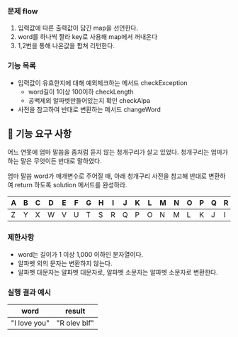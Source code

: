 ### 문제 flow
1. 입력값에 따른 출력값이 담긴 map을 선언한다.
2. word를 하나씩 짤라 key로 사용해 map에서 꺼내온다
3. 1,2번을 통해 나온값을 합쳐 리턴한다.

### 기능 목록
* 입력값이 유효한지에 대해 예외체크하는 메서드 checkException
    * word길이 1이상 100이하 checkLength
    * 공백제외 알파벳만들어있는지 확인 checkAlpa
* 사전을 참고하여 반대로 변환하는 메서드 changeWord


## 🚀 기능 요구 사항

어느 연못에 엄마 말씀을 좀처럼 듣지 않는 청개구리가 살고 있었다. 청개구리는 엄마가 하는 말은 무엇이든 반대로 말하였다.

엄마 말씀 word가 매개변수로 주어질 때, 아래 청개구리 사전을 참고해 반대로 변환하여 return 하도록 solution 메서드를 완성하라.

| A | B | C | D | E | F | G | H | I | J | K | L | M | N | O | P | Q | R | S | T | U | V | W | X | Y | Z |
| --- | --- | --- | --- | --- | --- | --- | --- | --- | --- | --- | --- | --- | --- | --- | --- | --- | --- | --- | --- | --- | --- | --- | --- | --- | --- |
| Z | Y | X | W | V | U | T | S | R | Q | P | O | N | M | L | K | J | I | H | G | F | E | D | C | B | A |

### 제한사항

- word는 길이가 1 이상 1,000 이하인 문자열이다.
- 알파벳 외의 문자는 변환하지 않는다.
- 알파벳 대문자는 알파벳 대문자로, 알파벳 소문자는 알파벳 소문자로 변환한다.

### 실행 결과 예시

| word | result |
| --- | --- |
| "I love you" | "R olev blf" |
